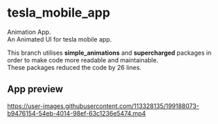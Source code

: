 # tesla_mobile_app

Animation App.\
An Animated UI for tesla mobile app.

This branch utilises **simple_animations** and **supercharged** packages in order to make code more readable and maintainable.\
These packages reduced the code by 26 lines.

## App preview

https://user-images.githubusercontent.com/113328135/199188073-b9476154-54eb-4014-98ef-63c1236e5474.mp4

